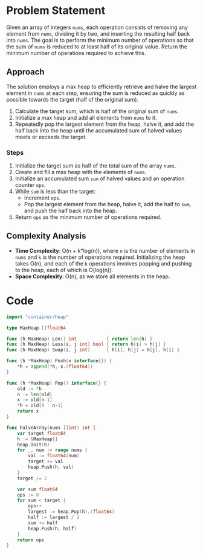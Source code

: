 # Problem Statement
Given an array of integers `nums`, each operation consists of removing any element from `nums`, dividing it by two, and inserting the resulting half back into `nums`. The goal is to perform the minimum number of operations so that the sum of `nums` is reduced to at least half of its original value. Return the minimum number of operations required to achieve this.

## Approach
The solution employs a max heap to efficiently retrieve and halve the largest element in `nums` at each step, ensuring the sum is reduced as quickly as possible towards the target (half of the original sum).
1. Calculate the target sum, which is half of the original sum of `nums`.
2. Initialize a max heap and add all elements from `nums` to it.
3. Repeatedly pop the largest element from the heap, halve it, and add the half back into the heap until the accumulated sum of halved values meets or exceeds the target.

### Steps
1. Initialize the target sum as half of the total sum of the array `nums`.
2. Create and fill a max heap with the elements of `nums`.
3. Initialize an accumulated sum `sum` of halved values and an operation counter `ops`.
4. While `sum` is less than the target:
    - Increment `ops`.
    - Pop the largest element from the heap, halve it, add the half to `sum`, and push the half back into the heap.
5. Return `ops` as the minimum number of operations required.

## Complexity Analysis
- **Time Complexity**: O(n + k*log(n)), where `n` is the number of elements in `nums` and `k` is the number of operations required. Initializing the heap takes O(n), and each of the `k` operations involves popping and pushing to the heap, each of which is O(log(n)).
- **Space Complexity**: O(n), as we store all elements in the heap.

# Code
```go
import "container/heap"

type MaxHeap []float64

func (h MaxHeap) Len() int           { return len(h) }
func (h MaxHeap) Less(i, j int) bool { return h[i] > h[j] }
func (h MaxHeap) Swap(i, j int)      { h[i], h[j] = h[j], h[i] }

func (h *MaxHeap) Push(x interface{}) {
	*h = append(*h, x.(float64))
}

func (h *MaxHeap) Pop() interface{} {
	old := *h
	n := len(old)
	x := old[n-1]
	*h = old[0 : n-1]
	return x
}

func halveArray(nums []int) int {
	var target float64
	h := &MaxHeap{}
	heap.Init(h)
	for _, num := range nums {
		val := float64(num)
		target += val
		heap.Push(h, val)
	}
	target /= 2

	var sum float64
	ops := 0
	for sum < target {
		ops++
		largest := heap.Pop(h).(float64)
		half := largest / 2
		sum += half
		heap.Push(h, half)
	}
	return ops
}

